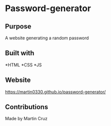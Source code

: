 # Password-generator

## Purpose
A website generating a random password

## Built with
*HTML
*CSS
*JS

## Website
https://martin0330.github.io/password-generator/

## Contributions
Made by Martin Cruz
